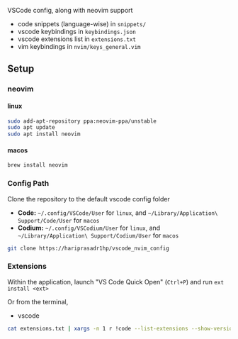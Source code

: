 VSCode config, along with neovim support

- code snippets (language-wise) in `snippets/`
- vscode keybindings in `keybindings.json`
- vscode extensions list in `extensions.txt`
- vim keybindings in `nvim/keys_general.vim`

## Setup

### neovim

#### linux

```bash
sudo add-apt-repository ppa:neovim-ppa/unstable
sudo apt update
sudo apt install neovim
```

#### macos

```bash
brew install neovim
```

### Config Path

Clone the repository to the default vscode config folder

- **Code:** `~/.config/VSCode/User` for `linux`, and
  `~/Library/Application\ Support/Code/User` for `macos`
- **Codium:** `~/.config/VSCodium/User` for `linux`, and
  `~/Library/Application\ Support/Codium/User` for `macos`

```bash
git clone https://hariprasadr1hp/vscode_nvim_config
```

### Extensions

Within the application, launch "VS Code Quick Open" (`Ctrl+P`) and run
`ext install <ext>`

Or from the terminal,

- vscode

```bash
cat extensions.txt | xargs -n 1 r !code --list-extensions --show-versions
```
